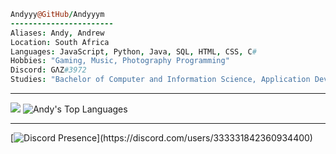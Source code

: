 ```coffee
Andyyy@GitHub/Andyyym
-----------------------
Aliases: Andy, Andrew
Location: South Africa
Languages: JavaScript, Python, Java, SQL, HTML, CSS, C#
Hobbies: "Gaming, Music, Photography Programming"
Discord: GΛZ#3972
Studies: "Bachelor of Computer and Information Science, Application Development"
``` 
<hr>
<picture>
<source 
  srcset="https://github-readme-stats.vercel.app/api?username=Andyyym&show_icons=true&theme=radical"
  media="(prefers-color-scheme: dark)"
/>
<source
  srcset="https://github-readme-stats.vercel.app/api?username=Andyyym&show_icons=true"
  media="(prefers-color-scheme: light), (prefers-color-scheme: no-preference)"
/>
<img src="https://github-readme-stats.vercel.app/api?username=Andyyym&show_icons=true" />
</picture>
  <picture>
    <source
      srcset="https://github-readme-stats.vercel.app/api/top-langs/?username=Andyyym&hide=java&theme=radical&layout=compact"
      media="(prefers-color-scheme: dark)"
    />
    <source
      srcset="https://github-readme-stats.vercel.app/api/top-langs/?username=Andyyym&hide=java"
      media="(prefers-color-scheme: light), (prefers-color-scheme: no-preference)"
    />
    <img src="https://github-readme-stats.vercel.app/api/top-langs/?username=Andyyym&hide=java" alt="Andy's Top Languages" />
  </picture>
  
<hr>

[![Discord Presence](https://lanyard-profile-readme.vercel.app/api/333331842360934400?theme=light&bg=8A71C3&animated=true&hideDiscrim=true&borderRadius=30px&idleMessage=Surfing%20in%20Cyber%20Space...)](https://discord.com/users/333331842360934400)
